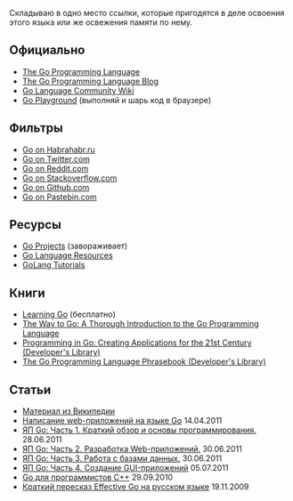 Складываю в одно место ссылки, которые пригодятся в деле освоения этого языка или же освежения памяти по нему.

## Официально

* [The Go Programming Language](http://golang.org/)
* [The Go Programming Language Blog](http://blog.golang.org/)
* [Go Language Community Wiki](http://code.google.com/p/go-wiki/w/list)
* [Go Playground](http://play.golang.org/) (выполняй и шарь код в браузере)

## Фильтры

* [Go on Habrahabr.ru](http://habrahabr.ru/hub/go/posts/)
* [Go on Twitter.com](http://twitter.com/#!/go_nuts)
* [Go on Reddit.com](http://www.reddit.com/r/golang/)
* [Go on Stackoverflow.com](http://stackoverflow.com/questions/tagged/go)
* [Go on Github.com](https://github.com/languages/Go)
* [Go on Pastebin.com](http://pastebin.com/archive/go)

## Ресурсы
* [Go Projects](http://godashboard.appspot.com/) (завораживает)
* [Go Language Resources](http://go-lang.cat-v.org/)
* [GoLang Tutorials](http://golangtutorials.blogspot.com/2011/05/table-of-contents.html)

## Книги
* [Learning Go](http://www.miek.nl/files/go/) (бесплатно)
* [The Way to Go: A Thorough Introduction to the Go Programming Language](http://www.amazon.com/The-Way-To-Introduction-Programming/dp/1469769166/)
* [Programming in Go: Creating Applications for the 21st Century (Developer's Library)](http://www.amazon.com/Programming-Go-Creating-Applications-Developers/dp/0321774639)
* [The Go Programming Language Phrasebook (Developer's Library)](http://www.amazon.com/Programming-Language-Phrasebook-Developers-Library/dp/0321817141)

## Статьи
* [Материал из Википедии](http://ru.wikipedia.org/wiki/Golang)
* [Написание web-приложений на языке Go](http://netsago.org/ru/docs/print/1/17) 14.04.2011
* [ЯП Go: Часть 1. Краткий обзор и основы программирования.](http://www.ibm.com/developerworks/ru/library/l-go_01/) 28.06.2011
* [ЯП Go: Часть 2. Разработка Web-приложений.](http://www.ibm.com/developerworks/ru/library/l-go_02/) 30.06.2011
* [ЯП Go: Часть 3. Работа с базами данных.](http://www.ibm.com/developerworks/ru/library/l-go_03/) 30.06.2011
* [ЯП Go: Часть 4. Создание GUI-приложений](http://www.ibm.com/developerworks/ru/library/l-go_04/) 05.07.2011
* [Go для программистов C++](http://netsago.org/ru/docs/print/1/16) 29.09.2010
* [Краткий пересказ Effective Go на русском языке](http://eao197.narod.ru/desc/short_effective_go.html) 19.11.2009
